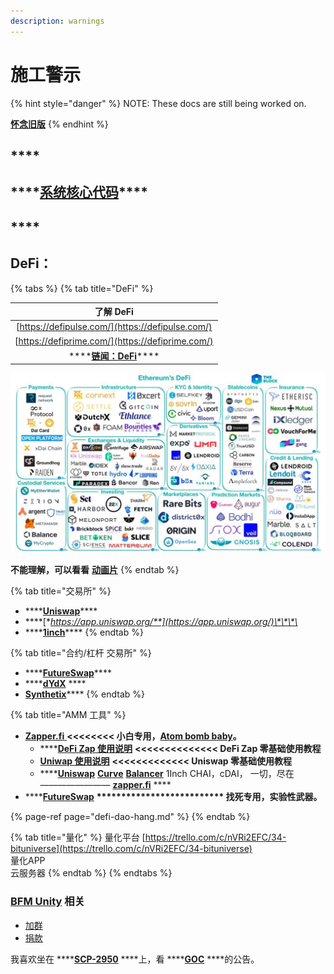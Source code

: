 ```yaml
---
description: warnings
---
```


# 施工警示

{% hint style="danger" %}
NOTE: These docs are still being worked on.        
  
   [**怀念旧版**](https://guhhhhaa.gitbook.io/bfm-unity-doc-v1/)
{% endhint %}

## \*\*\*\*

##                      ****[**系统核心代码**](https://guhhhhaa.gitbook.io/bfm/ruan-jian-bfm-on-python)\*\*\*\*

## \*\*\*\*

## **DeFi：**

{% tabs %}
{% tab title="DeFi" %}


| 了解 DeFi |
| :---: |
| [https://defipulse.com/](https://defipulse.com/) |
| [https://defiprime.com/](https://defiprime.com/) |
| \*\*\*\*[**链闻：DeFi**](https://www.chainnews.com/tag_9336.htm)\*\*\*\* |

![](.gitbook/assets/0_f4drzr5wsbt3fbdw.jpeg)

**不能理解，可以看看** [**动画片**](https://www.agefans.tv/play/20200054?playid=2_1)
{% endtab %}

{% tab title="交易所" %}
* \*\*\*\*[**Uniswap**](https://uniswapdex.com/)\*\*\*\*
* \*\*\*\*[**https://app.uniswap.org/**](https://app.uniswap.org/)\*\*\*\*
* \*\*\*\*[**1inch**](https://1inch.exchange/)\*\*\*\*
{% endtab %}

{% tab title="合约/杠杆 交易所" %}
* \*\*\*\*[**FutureSwap**](https://exchange.futureswap.com/?src=0x6c5bfa4A535ab2B742520056C4A1912853C8f5B3)\*\*\*\*
* \*\*\*\*[**dYdX**](https://dydx.exchange/) ****
* [**Synthetix**](https://synthetix.io/)\*\*\*\*
{% endtab %}

{% tab title="AMM 工具" %}
* [**Zapper.fi** ](https://www.zapper.fi/)**&lt;&lt;&lt;&lt;&lt;&lt;&lt;&lt;   小白专用，**[**Atom bomb baby**](https://music.163.com/song?id=567215077&userid=273670441)**。**
  * \*\*\*\*[**DeFi Zap 使用说明**](https://www.fmz.com/bbs-topic/5371)  **&lt;&lt;&lt;&lt;&lt;&lt;&lt;&lt;&lt;&lt;&lt;&lt;&lt;&lt;   DeFi Zap 零基础使用教程**
  * [**Uniwap    使用说明**](https://www.chainnews.com/articles/522868612900.htm)   **&lt;&lt;&lt;&lt;&lt;&lt;&lt;&lt;&lt;&lt;&lt;&lt;&lt;   Uniswap 零基础使用教程**
  * \*\*\*\*[**Uniswap**](https://app.uniswap.org/) [**Curve**](https://www.curve.com/) [**Balancer**](https://balancer.finance/) 1Inch CHAI，cDAI， 一切，尽在———————— [**zapper.fi**](https://zapper.fi) ****
* \*\*\*\*[**FutureSwap**](https://exchange.futureswap.com/?src=0x6c5bfa4A535ab2B742520056C4A1912853C8f5B3)  **\*\*\*\*\*\*\*\*\*\*\*\*\*\*\*\*\*\*\*\*\*\*\*\*\*\*    找死专用，实验性武器。**

{% page-ref page="defi-dao-hang.md" %}
{% endtab %}

{% tab title="量化" %}
量化平台 [https://trello.com/c/nVRi2EFC/34-bituniverse](https://trello.com/c/nVRi2EFC/34-bituniverse)  
量化APP   
云服务器
{% endtab %}
{% endtabs %}

### [BFM Unity](https://guhhhhaa.gitbook.io/bfm/) 相关

* [加群](https://guhhhhaa.gitbook.io/bfm/ru-he-jia-ru-wo-men-de-tao-lun-qun-zu)
* [捐款](https://guhhhhaa.gitbook.io/bfm/juan-zeng-da-shang)

我喜欢坐在 ****[**SCP-2950**](https://www.bilibili.com/video/BV1ts411g7Qw) ****上，看 ****[**GOC**](https://www.bilibili.com/video/BV1gW411J7eP) ****的公告。

